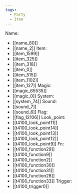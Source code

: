 ```yaml
---
tags:
  - Party
  - Item
---
```

Name:
- [[name_80]]
- [[name_2]]
Item:
- [[item_1599]]
- [[item_325]]
- [[item_318]]
- [[item_0]]
- [[item_515]]
- [[item_1102]]
- [[item_127]]
Magic:
- [[magic_65535]]
- [[magic_0]]
System:
- [[system_74]]
Sound:
- [[sound_7]]
- [[sound_6]]
Flag:
- [[flag_12106]]
Look_point:
- [[t4100_look_point11]]
- [[t4100_look_point14]]
- [[t4100_look_point13]]
- [[t4100_look_point12]]
- [[t4100_look_point9]]
Fn:
- [[t4100_function29]]
- [[t4100_function9]]
- [[t4100_function2]]
- [[t4100_function30]]
- [[t4100_function31]]
- [[t4100_function28]]
- [[t4100_function33]]
Trigger:
- [[t4100_trigger0]]
